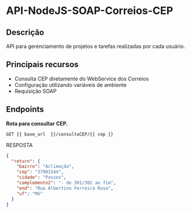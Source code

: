 # API-NodeJS-SOAP-Correios-CEP

## Descrição

API para gerenciamento de projetos e tarefas realizadas por cada usuário.

## Principais recursos

*  Consulta CEP diretamente do WebService dos Correios
*  Configuração utilizando variáveis de ambiente
*  Requisição SOAP

## Endpoints

**Rota para consultar CEP.**

    GET {{ base_url  }}/consultaCEP/{{ cep }}

RESPOSTA

``` json
{
  "return": {
    "bairro": "Aclimação",
    "cep": "37901544",
    "cidade": "Passos",
    "complemento2": "- de 301/302 ao fim",
    "end": "Rua Albertino Ferreira Rosa",
    "uf": "MG"
  }
}
```
